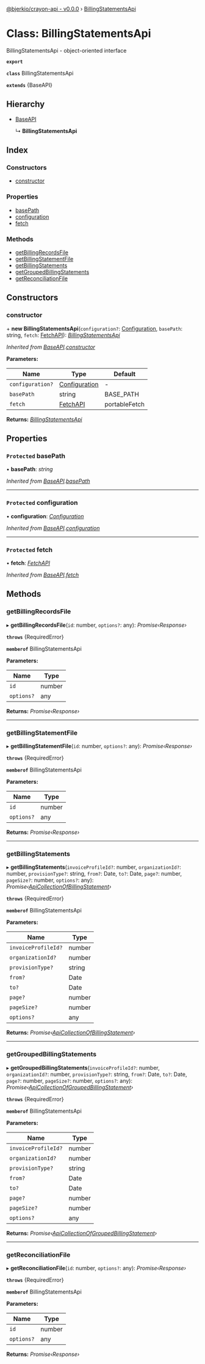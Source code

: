 [@bjerkio/crayon-api - v0.0.0](../README.md) › [BillingStatementsApi](billingstatementsapi.md)

# Class: BillingStatementsApi

BillingStatementsApi - object-oriented interface

**`export`** 

**`class`** BillingStatementsApi

**`extends`** {BaseAPI}

## Hierarchy

* [BaseAPI](baseapi.md)

  ↳ **BillingStatementsApi**

## Index

### Constructors

* [constructor](billingstatementsapi.md#constructor)

### Properties

* [basePath](billingstatementsapi.md#protected-basepath)
* [configuration](billingstatementsapi.md#protected-configuration)
* [fetch](billingstatementsapi.md#protected-fetch)

### Methods

* [getBillingRecordsFile](billingstatementsapi.md#getbillingrecordsfile)
* [getBillingStatementFile](billingstatementsapi.md#getbillingstatementfile)
* [getBillingStatements](billingstatementsapi.md#getbillingstatements)
* [getGroupedBillingStatements](billingstatementsapi.md#getgroupedbillingstatements)
* [getReconciliationFile](billingstatementsapi.md#getreconciliationfile)

## Constructors

###  constructor

\+ **new BillingStatementsApi**(`configuration?`: [Configuration](configuration.md), `basePath`: string, `fetch`: [FetchAPI](../interfaces/fetchapi.md)): *[BillingStatementsApi](billingstatementsapi.md)*

*Inherited from [BaseAPI](baseapi.md).[constructor](baseapi.md#constructor)*

**Parameters:**

Name | Type | Default |
------ | ------ | ------ |
`configuration?` | [Configuration](configuration.md) | - |
`basePath` | string |  BASE_PATH |
`fetch` | [FetchAPI](../interfaces/fetchapi.md) |  portableFetch |

**Returns:** *[BillingStatementsApi](billingstatementsapi.md)*

## Properties

### `Protected` basePath

• **basePath**: *string*

*Inherited from [BaseAPI](baseapi.md).[basePath](baseapi.md#protected-basepath)*

___

### `Protected` configuration

• **configuration**: *[Configuration](configuration.md)*

*Inherited from [BaseAPI](baseapi.md).[configuration](baseapi.md#protected-configuration)*

___

### `Protected` fetch

• **fetch**: *[FetchAPI](../interfaces/fetchapi.md)*

*Inherited from [BaseAPI](baseapi.md).[fetch](baseapi.md#protected-fetch)*

## Methods

###  getBillingRecordsFile

▸ **getBillingRecordsFile**(`id`: number, `options?`: any): *Promise‹Response›*

**`throws`** {RequiredError}

**`memberof`** BillingStatementsApi

**Parameters:**

Name | Type |
------ | ------ |
`id` | number |
`options?` | any |

**Returns:** *Promise‹Response›*

___

###  getBillingStatementFile

▸ **getBillingStatementFile**(`id`: number, `options?`: any): *Promise‹Response›*

**`throws`** {RequiredError}

**`memberof`** BillingStatementsApi

**Parameters:**

Name | Type |
------ | ------ |
`id` | number |
`options?` | any |

**Returns:** *Promise‹Response›*

___

###  getBillingStatements

▸ **getBillingStatements**(`invoiceProfileId?`: number, `organizationId?`: number, `provisionType?`: string, `from?`: Date, `to?`: Date, `page?`: number, `pageSize?`: number, `options?`: any): *Promise‹[ApiCollectionOfBillingStatement](../interfaces/apicollectionofbillingstatement.md)›*

**`throws`** {RequiredError}

**`memberof`** BillingStatementsApi

**Parameters:**

Name | Type |
------ | ------ |
`invoiceProfileId?` | number |
`organizationId?` | number |
`provisionType?` | string |
`from?` | Date |
`to?` | Date |
`page?` | number |
`pageSize?` | number |
`options?` | any |

**Returns:** *Promise‹[ApiCollectionOfBillingStatement](../interfaces/apicollectionofbillingstatement.md)›*

___

###  getGroupedBillingStatements

▸ **getGroupedBillingStatements**(`invoiceProfileId?`: number, `organizationId?`: number, `provisionType?`: string, `from?`: Date, `to?`: Date, `page?`: number, `pageSize?`: number, `options?`: any): *Promise‹[ApiCollectionOfGroupedBillingStatement](../interfaces/apicollectionofgroupedbillingstatement.md)›*

**`throws`** {RequiredError}

**`memberof`** BillingStatementsApi

**Parameters:**

Name | Type |
------ | ------ |
`invoiceProfileId?` | number |
`organizationId?` | number |
`provisionType?` | string |
`from?` | Date |
`to?` | Date |
`page?` | number |
`pageSize?` | number |
`options?` | any |

**Returns:** *Promise‹[ApiCollectionOfGroupedBillingStatement](../interfaces/apicollectionofgroupedbillingstatement.md)›*

___

###  getReconciliationFile

▸ **getReconciliationFile**(`id`: number, `options?`: any): *Promise‹Response›*

**`throws`** {RequiredError}

**`memberof`** BillingStatementsApi

**Parameters:**

Name | Type |
------ | ------ |
`id` | number |
`options?` | any |

**Returns:** *Promise‹Response›*
